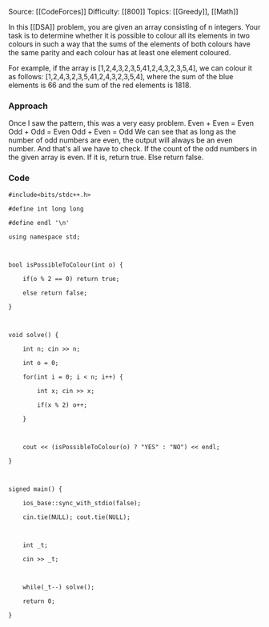 Source: [[CodeForces]]
Difficulty: [[800]]
Topics: [[Greedy]], [[Math]]

In this [[DSA]] problem, you are given an array consisting of n integers. Your task is to determine whether it is possible to colour all its elements in two colours in such a way that the sums of the elements of both colours have the same parity and each colour has at least one element coloured.

For example, if the array is [1,2,4,3,2,3,5,41,2,4,3,2,3,5,4], we can colour it as follows: [1,2,4,3,2,3,5,41,2,4,3,2,3,5,4], where the sum of the blue elements is 66 and the sum of the red elements is 1818.

### Approach
Once I saw the pattern, this was a very easy problem. 
Even + Even = Even
Odd + Odd = Even
Odd + Even = Odd
We can see that as long as the number of odd numbers are even, the output will always be an even number. And that's all we have to check. If the count of the odd numbers in the given array is even. If it is, return true. Else return false.

### Code 
```
#include<bits/stdc++.h>

#define int long long

#define endl '\n'

using namespace std;

  

bool isPossibleToColour(int o) {

    if(o % 2 == 0) return true;

    else return false;

}

  

void solve() {

    int n; cin >> n;

    int o = 0;

    for(int i = 0; i < n; i++) {

        int x; cin >> x;

        if(x % 2) o++;

    }

  

    cout << (isPossibleToColour(o) ? "YES" : "NO") << endl;

}

  

signed main() {

    ios_base::sync_with_stdio(false);

    cin.tie(NULL); cout.tie(NULL);

  

    int _t;

    cin >> _t;

  

    while(_t--) solve();

    return 0;

}
```
